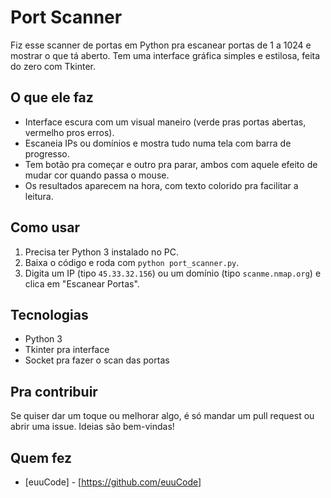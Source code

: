 # Port Scanner
Fiz esse scanner de portas em Python pra escanear portas de 1 a 1024 e mostrar o que tá aberto. Tem uma interface gráfica simples e estilosa, feita do zero com Tkinter.

## O que ele faz
- Interface escura com um visual maneiro (verde pras portas abertas, vermelho pros erros).
- Escaneia IPs ou domínios e mostra tudo numa tela com barra de progresso.
- Tem botão pra começar e outro pra parar, ambos com aquele efeito de mudar cor quando passa o mouse.
- Os resultados aparecem na hora, com texto colorido pra facilitar a leitura.

## Como usar
1. Precisa ter Python 3 instalado no PC.
2. Baixa o código e roda com `python port_scanner.py`.
3. Digita um IP (tipo `45.33.32.156`) ou um domínio (tipo `scanme.nmap.org`) e clica em "Escanear Portas".

## Tecnologias
- Python 3
- Tkinter pra interface
- Socket pra fazer o scan das portas

## Pra contribuir
Se quiser dar um toque ou melhorar algo, é só mandar um pull request ou abrir uma issue. Ideias são bem-vindas!

## Quem fez
- [euuCode] - [https://github.com/euuCode]
